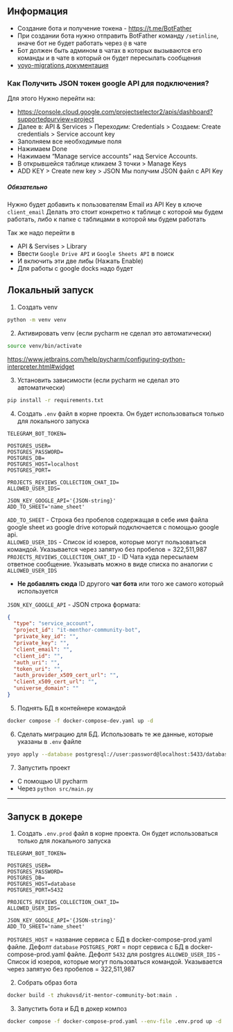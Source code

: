 ## Информация

- Создание бота и получение токена - https://t.me/BotFather
- При создании бота нужно отправить BotFather команду `/setinline`, иначе бот не будет работать через `@` в чате
- Бот должен быть админом в чатах в которых вызываются его команды и в чате в который он будет пересылать сообщения
- [yoyo-migrations документация](https://ollycope.com/software/yoyo/latest/)

### Как Получить JSON токен google API для подключения?
Для этого Нужно перейти на:
- https://console.cloud.google.com/projectselector2/apis/dashboard?supportedpurview=project
- Далее в: API & Services > Переходим: Credentials > Создаем: Create credentials > Service account key
- Заполняем все необходимые поля
- Нажимаем Done 
- Нажимаем “Manage service accounts” над Service Accounts.
- В открывшейся таблице кликаем 3 точки > Manage Keys
- ADD KEY > Create new key > JSON
Мы получим JSON файл с API Key
##### Обязательно
Нужно будет добавить к пользователям Email из API Key в ключе `client_email`
Делать это стоит конкретно к таблице с которой мы будем работать, либо к папке с таблицами в которой мы будем работать

Так же надо перейти в 
- API & Servises > Library
- Ввести `Google Drive API` и `Google Sheets API` в поиск
- И включить эти две либы (Нажать Enable) 
- Для работы с google docks надо будет 

## Локальный запуск 

1. Создать venv

```bash
python -m venv venv
```

2. Активировать venv (если pycharm не сделал это автоматически) 

```bash
source venv/bin/activate
```

https://www.jetbrains.com/help/pycharm/configuring-python-interpreter.html#widget

3. Установить зависимости (если pycharm не сделал это автоматически) 

```bash
pip install -r requirements.txt
```
4. Создать `.env` файл в корне проекта. Он будет использоваться только для локального запуска

```env
TELEGRAM_BOT_TOKEN=

POSTGRES_USER=
POSTGRES_PASSWORD=
POSTGRES_DB=
POSTGRES_HOST=localhost
POSTGRES_PORT=

PROJECTS_REVIEWS_COLLECTION_CHAT_ID=
ALLOWED_USER_IDS=

JSON_KEY_GOOGLE_API='{JSON-string}'
ADD_TO_SHEET='name_sheet'
```

`ADD_TO_SHEET` - Строка без пробелов содержащая в себе имя файла google sheet из google drive который подключается с помощью google api.  
`ALLOWED_USER_IDS` - Список id юзеров, которые могут пользоваться командой. Указывается через запятую без пробелов = 322,511,987
`PROJECTS_REVIEWS_COLLECTION_CHAT_ID` - ID Чата куда пересылаем ответное сообщение. Указывать можно в виде списка по аналогии с `ALLOWED_USER_IDS`
- **Не добавлять сюда** ID другого **чат бота** или того же самого который используется

`JSON_KEY_GOOGLE_API` - JSON строка формата:
```json
{
  "type": "service_account",
  "project_id": "it-menthor-community-bot",
  "private_key_id": "",
  "private_key": "",
  "client_email": "",
  "client_id": "",
  "auth_uri": "",
  "token_uri": "",
  "auth_provider_x509_cert_url": "",
  "client_x509_cert_url": "",
  "universe_domain": ""
}
```

5. Поднять БД в контейнере командой

```bash
docker compose -f docker-compose-dev.yaml up -d
```

6. Сделать миграцию для БД. Использовать те же данные, которые указаны в `.env` файле

```bash
yoyo apply --database postgresql://user:password@localhost:5433/database-name ./migrations
```

7. Запустить проект

 - C помощью UI pycharm
 - Через `python src/main.py`


---

## Запуск в докере 

1. Создать `.env.prod` файл в корне проекта. Он будет использоваться только для локального запуска

```env
TELEGRAM_BOT_TOKEN=

POSTGRES_USER=
POSTGRES_PASSWORD=
POSTGRES_DB=
POSTGRES_HOST=database
POSTGRES_PORT=5432

PROJECTS_REVIEWS_COLLECTION_CHAT_ID=
ALLOWED_USER_IDS=

JSON_KEY_GOOGLE_API='{JSON-string}'
ADD_TO_SHEET='name_sheet'
```

`POSTGRES_HOST` = название сервиса с БД в docker-compose-prod.yaml файле. Дефолт `database`
`POSTGRES_PORT` = порт сервиса с БД в docker-compose-prod.yaml файле. Дефолт `5432` для postgres
`ALLOWED_USER_IDS` - Список id юзеров, которые могут пользоваться командой. Указывается через запятую без пробелов = 322,511,987

2. Собрать образ бота

```bash
docker build -t zhukovsd/it-mentor-community-bot:main .
```

3. Запустить бота и БД в докер композ

```bash
docker compose -f docker-compose-prod.yaml --env-file .env.prod up -d
```

